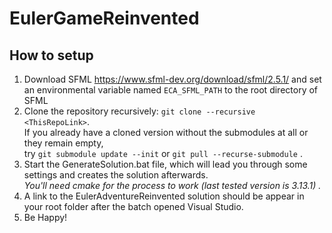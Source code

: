 # EulerGameReinvented
## How to setup
1. Download SFML https://www.sfml-dev.org/download/sfml/2.5.1/ and set an environmental variable named ```ECA_SFML_PATH``` to
   the root    directory of SFML
3. Clone the repository recursively: ```git clone --recursive <ThisRepoLink>```.\
   If you already have a cloned version without the submodules at all or they remain empty,\
   try ```git submodule update --init``` or ```git pull --recurse-submodule``` .
4. Start the GenerateSolution.bat file, which will lead you through some settings and creates the solution afterwards.\
   *You'll need cmake for the process to work (last tested version is 3.13.1) .*
5. A link to the EulerAdventureReinvented solution should be appear in your root folder after the batch opened Visual Studio.
6. Be Happy!
